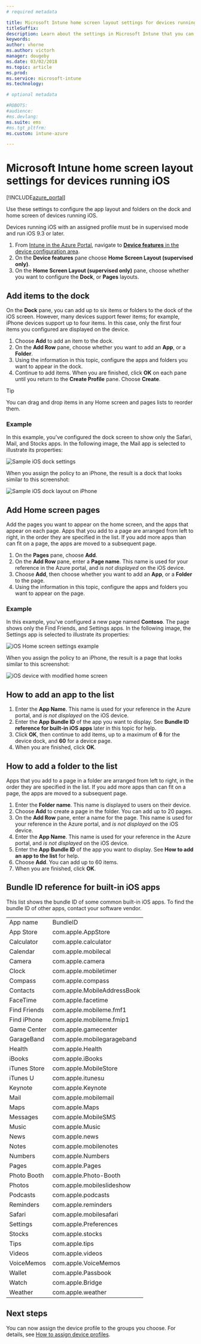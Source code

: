 ```yaml
---
# required metadata

title: Microsoft Intune home screen layout settings for devices running iOS
titleSuffix: 
description: Learn about the settings in Microsoft Intune that you can use customize the home screen and dock on devices running iOS.
keywords:
author: vhorne
ms.author: victorh
manager: dougeby
ms.date: 03/02/2018
ms.topic: article
ms.prod:
ms.service: microsoft-intune
ms.technology:

# optional metadata

#ROBOTS:
#audience:
#ms.devlang:
ms.suite: ems
#ms.tgt_pltfrm:
ms.custom: intune-azure

---
```


# Microsoft Intune home screen layout settings for devices running iOS

[!INCLUDE[azure_portal](./includes/azure_portal.md)]

Use these settings to configure the app layout and folders on the dock and home screen of devices running iOS.

Devices running iOS with an assigned profile must be in supervised mode and run iOS 9.3 or later.

1. From [Intune in the Azure Portal](https://portal.azure.com), navigate to [**Device features** in the device configuration area](device-features-configure.md).
2. On the **Device features** pane choose **Home Screen Layout (supervised only)**.
3. On the **Home Screen Layout (supervised only)** pane, choose whether you want to configure the **Dock**, or **Pages** layouts.

## Add items to the dock

On the **Dock** pane, you can add up to six items or folders to the dock of the iOS screen. However, many devices support fewer items; for example, iPhone devices support up to four items. In this case, only the first four items you configured are displayed on the device.

1. Choose **Add** to add an item to the dock.
2. On the **Add Row** pane, choose whether you want to add an **App**, or a **Folder**.
3. Using the information in this topic, configure the apps and folders you want to appear in the dock.
4. Continue to add items. When you are finished, click **OK** on each pane until you return to the **Create Profile** pane. Choose **Create**.

>[!TIP]
> You can drag and drop items in any Home screen and pages lists to reorder them.

### Example

In this example, you've configured the dock screen to show only the Safari, Mail, and Stocks apps. In the following image, the Mail app is selected to illustrate its properties:

![Sample iOS dock settings](./media/FfFiUcP.png)

When you assign the policy to an iPhone, the result is a dock that looks similar to this screenshot:

![Sample iOS dock layout on iPhone](./media/bAgCe8F.png)

## Add Home screen pages

Add the pages you want to appear on the home screen, and the apps that appear on each page. Apps that you add to a page are arranged from left to right, in the order they are specified in the list. If you add more apps than can fit on a page, the apps are moved to a subsequent page.

1. On the **Pages** pane, choose **Add**.
2. On the **Add Row** pane, enter a **Page name**. This name is used for your reference in the Azure portal, and *is not displayed* on the iOS device.
3. Choose **Add**, then choose whether you want to add an **App**, or a **Folder** to the page.
4. Using the information in this topic, configure the apps and folders you want to appear on the page.

### Example

In this example, you've configured a new page named **Contoso**. The page shows only the Find Friends, and Settings apps. In the following image, the Settings app is selected to illustrate its properties:

![iOS Home screen settings example](./media/Jc2OxyX.png)

When you assign the policy to an iPhone, the result is a page that looks similar to this screenshot:

![iOS device with modified home screen](./media/Bd37PHa.png)

## How to add an app to the list

1. Enter the **App Name**. This name is used for your reference in the Azure portal, and *is not displayed* on the iOS device.
2. Enter the **App Bundle ID** of the app you want to display. See **Bundle ID reference for built-in iOS apps** later in this topic for help.
3. Click **OK**, then continue to add items, up to a maximum of **6** for the device dock, and **60** for a device page.
4. When you are finished, click **OK**.

## How to add a folder to the list

Apps that you add to a page in a folder are arranged from left to right, in the order they are specified in the list. If you add more apps than can fit on a page, the apps are moved to a subsequent page.

1. Enter the **Folder name**. This name is displayed to users on their device.
2. Choose **Add** to create a page in the folder. You can add up to 20 pages.
3. On the **Add Row** pane, enter a name for the page. This name is used for your reference in the Azure portal, and *is not displayed* on the iOS device.
3. Enter the **App Name**. This name is used for your reference in the Azure portal, and *is not displayed* on the iOS device.
2. Enter the **App Bundle ID** of the app you want to display. See **How to add an app to the list** for help.
3. Choose **Add**. You can add up to 60 items.
4. When you are finished, click **OK**.


## Bundle ID reference for built-in iOS apps

This list shows the bundle ID of some common built-in iOS apps. To find the bundle ID of other apps, contact your software vendor.

|||
|-|-|
|App name|BundleID|
|App Store|com.apple.AppStore|
|Calculator|com.apple.calculator|
|Calendar|com.apple.mobilecal|
|Camera|com.apple.camera|
|Clock|com.apple.mobiletimer|
|Compass|com.apple.compass|
|Contacts|com.apple.MobileAddressBook|
|FaceTime|com.apple.facetime|
|Find Friends|com.apple.mobileme.fmf1|
|Find iPhone|com.apple.mobileme.fmip1|
|Game Center|com.apple.gamecenter|
|GarageBand|com.apple.mobilegarageband|
|Health|com.apple.Health|
|iBooks|com.apple.iBooks|
|iTunes Store|com.apple.MobileStore|
|iTunes U|com.apple.itunesu|
|Keynote|com.apple.Keynote|
|Mail|com.apple.mobilemail|
|Maps|com.apple.Maps|
|Messages|com.apple.MobileSMS|
|Music|com.apple.Music|
|News|com.apple.news|
|Notes|com.apple.mobilenotes|
|Numbers|com.apple.Numbers|
|Pages|com.apple.Pages|
|Photo Booth|com.apple.Photo-Booth|
|Photos|com.apple.mobileslideshow|
|Podcasts|com.apple.podcasts|
|Reminders|com.apple.reminders|
|Safari|com.apple.mobilesafari|
|Settings|com.apple.Preferences|
|Stocks|com.apple.stocks|
|Tips|com.apple.tips|
|Videos|com.apple.videos|
|VoiceMemos|com.apple.VoiceMemos|
|Wallet|com.apple.Passbook|
|Watch|com.apple.Bridge|
|Weather|com.apple.weather|


## Next steps

You can now assign the device profile to the groups you choose. For details, see [How to assign device profiles](device-profile-assign.md).
